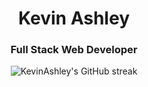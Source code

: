 <h1 align="center">Kevin Ashley</h1>
<h3 align="center">Full Stack Web Developer</h3>
<div align="center">
    <img 
        src="https://github-readme-streak-stats.herokuapp.com/?user=KevinAshley&theme=blueberry-duo&hide_border=true&fire=ff6600&ring=ffc700" 
        alt="KevinAshley's GitHub streak"
    />
</div>
